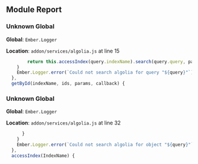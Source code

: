 ## Module Report
### Unknown Global

**Global**: `Ember.Logger`

**Location**: `addon/services/algolia.js` at line 15

```js
        return this.accessIndex(query.indexName).search(query.query, params, callback);
    }
    Ember.Logger.error(`Could not search algolia for query "${query}"`);
  },
  getById(indexName, ids, params, callback) {
```

### Unknown Global

**Global**: `Ember.Logger`

**Location**: `addon/services/algolia.js` at line 32

```js
      }
    }
    Ember.Logger.error(`Could not search algolia for object "${query}"`);
  },
  accessIndex(IndexName) {
```
